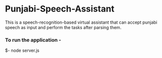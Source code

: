 # Punjabi-Speech-Assistant
This is a speech-recognition-based virtual assistant that can accept punjabi speech as input and perform the tasks after parsing them.

### To run the application - 
$- node server.js

